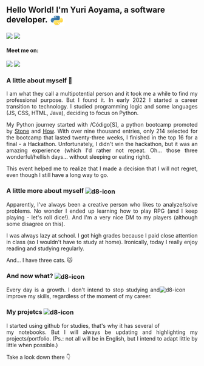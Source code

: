 ## Hello World! I'm Yuri Aoyama, a software developer. <img align="center" alt="Python-icon" height="30" width="40" src="https://raw.githubusercontent.com/devicons/devicon/master/icons/python/python-original.svg">


<div>
    <img height="180em" src="https://github-readme-stats.vercel.app/api?username=YuriAoyamaSE&show_icons=true&theme=dracula&include_all_commits=true&count_private=true">
    <img height="180em" src="https://github-readme-stats.vercel.app/api/top-langs/?username=YuriAoyamaSE&layout=compact&langs_count=7&theme=dracula">
</div>


#### Meet me on:
<div>
    <a href = "mailto:aoyamabrasil@gmail.com"><img src="https://img.shields.io/badge/Gmail-D14836?style=for-the-badge&logo=gmail&logoColor=white" target="_blank"></a>
    <a href="https://www.linkedin.com/in/yuri-aoyama-76064043/" target="_blank"><img src="https://img.shields.io/badge/-LinkedIn-%230077B5?style=for-the-badge&logo=linkedin&logoColor=white" target="_blank"></a> 
</div>


### A little about myself 👀 
<p align="justify"> I am what they call a multipotential person and it took me a while to find my professional purpose. But I found it. In early 2022 I started a career transition to technology. I studied programming logic and some languages (JS, CSS, HTML, Java), deciding to focus on Python.</p>
<p align="justify">My Python journey started with /Código[S], a python bootcamp promoted by <a href="https://www.stone.com.br/">Stone</a> and <a href="https://howedu.com.br/">How</a>. With over nine thousand entries, only 214 selected for the bootcamp that lasted twenty-three weeks, I finished in the top 16 for a final - a Hackathon. Unfortunately, I didn't win the hackathon, but it was an amazing experience (which I'd rather not repeat. Oh... those three wonderful/hellish days... without sleeping or eating right).</p>
<p align="justify">This event helped me to realize that I made a decision that I will not regret, even though I still have a long way to go.</p>


### A little more about myself <img align="center" alt="d8-icon" height="30" width="30" src="https://cdn.pixabay.com/photo/2022/04/16/19/39/d20-7136921_960_720.png">
<p align="justify"> Apparently, I've always been a creative person who likes to analyze/solve problems. No wonder I ended up learning how to play RPG (and I keep playing - let's roll dice!). And I'm a very nice DM to my players (although some disagree on this).</p>
<p align="justify">I was always lazy at school. I got high grades because I paid close attention in class (so I wouldn't have to study at home). Ironically, today I really enjoy reading and studying regularly. </p>
<p align="justify">And... I have three cats. 🐱</p> 


### And now what? <img align="center" alt="d8-icon" height="30" width="40" src="https://cdn.pixabay.com/photo/2014/04/03/11/55/snake-312561_960_720.png">
<p align="justify"> <img align="right" alt="d8-icon" height="100" width="100" src="https://cdn.pixabay.com/photo/2017/05/09/13/33/laptop-2298286_960_720.png"> Every day is a growth. I don't intend to stop studying and improve my skills, regardless of the moment of my career. </p>


### My projetcs <img align="center" alt="d8-icon" height="30" width="40" src="https://cdn.pixabay.com/photo/2012/04/01/17/39/folder-23690_960_720.png">
<p align="justify"> I started using github for studies, that's why it has several of my notebooks. But I will always be updating and highlighting my projects/portfolio. 
(Ps.: not all will be in English, but I intend to adapt little by little when possible.)</p>

Take a look down there 👇